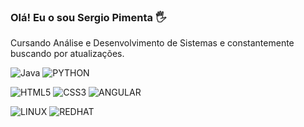 ### Olá! Eu o sou Sergio Pimenta 🖐️ 
Cursando Análise e Desenvolvimento de Sistemas e constantemente buscando por atualizações. 

![Java](https://img.shields.io/badge/Java-ED8B00?style=for-the-badge&logo=openjdk&logoColor=white) ![PYTHON](https://img.shields.io/badge/Python-14354C?style=for-the-badge&logo=python&logoColor=white)

![HTML5](https://img.shields.io/badge/HTML5-E34F26?style=for-the-badge&logo=html5&logoColor=white)
![CSS3](https://img.shields.io/badge/CSS3-1572B6?style=for-the-badge&logo=css3&logoColor=white)
![ANGULAR
](https://img.shields.io/badge/Angular-DD0031?style=for-the-badge&logo=angular&logoColor=white)


![LINUX](https://img.shields.io/badge/Linux-FCC624?style=for-the-badge&logo=linux&logoColor=black)
![REDHAT](https://img.shields.io/badge/Red%20Hat-EE0000?style=for-the-badge&logo=redhat&logoColor=white)

